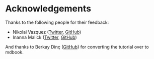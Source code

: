 # Acknowledgements
Thanks to the following people for their feedback:
  * Nikolai Vazquez ([Twitter](https://twitter.com/NikolaiVazquez), [GitHub](https://github.com/nvzqz))
  * Inanna Malick ([Twitter](https://twitter.com/inanna_malick), [GitHub](https://github.com/inanna-malick))

And thanks to Berkay Dinç ([GitHub](https://github.com/brkydnc)) for converting the tutorial over to mdbook.
